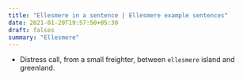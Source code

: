 ```yaml
---
title: "Ellesmere in a sentence | Ellesmere example sentences"
date: 2021-01-20T19:57:50+05:30
draft: falses
summary: "Ellesmere"
---
```

- Distress call, from a small freighter, between `ellesmere` island and greenland.
                 
